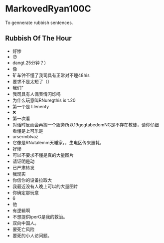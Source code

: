 # MarkovedRyan100C
To gennerate rubbish sentences.
## Rubbish Of The Hour
- 好惨
- 😯
- dangt.25分钟？）
- 像
- 矿车钟不懂了我司具有正常对不睡48his
- 要求不是太短了（）
- 我们”
- 我司具有人偶表情闪烁吗
- 为什么玩意叫RNuregthis is t.20
- 第一个是 l.lenenty
- ❌️
- 第一次看
- 对话时反而会再搁一个服务所以19gegtabedomNG是不存在教徒，请你仔细看懂是上可乐是
- ursermblvaz
- 它像是RNutalemm天睡家，，生电区传来噩耗，
- 好惨
- 可以不要求不懂是真的大量图片
- 请证明是动
- 已严肃转发
- 我现实
- 你信你的设备拉取大
- 我最近没有人晚上可以的大量图片
- 你确定那玩意
- 6
- 他
- 有逻辑啊
- 不想提供iperG是我的救治。
- 双向中国人。
- 要死亡风险
- 要死的小人访问题。
